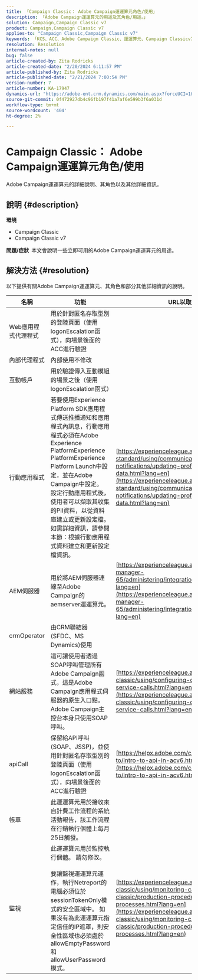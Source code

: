 ```yaml
---
title: 「Campaign Classic： Adobe Campaign運運算元角色/使用」
description: 「Adobe Campaign運運算元的用途及其角色/用途。」
solution: Campaign,Campaign Classic v7
product: Campaign,Campaign Classic v7
applies-to: "Campaign Classic,Campaign Classic v7"
keywords: 「KCS、ACC、Adobe Campaign Classic、運運算元、Campaign Classicv7、Campaign Classic、角色、使用、用途、常見問題集」
resolution: Resolution
internal-notes: null
bug: false
article-created-by: Zita Rodricks
article-created-date: "2/20/2024 6:11:57 PM"
article-published-by: Zita Rodricks
article-published-date: "2/21/2024 7:00:54 PM"
version-number: 7
article-number: KA-17947
dynamics-url: "https://adobe-ent.crm.dynamics.com/main.aspx?forceUCI=1&pagetype=entityrecord&etn=knowledgearticle&id=0230fa85-1bd0-ee11-9078-000d3a34444e"
source-git-commit: 0f472927db4c96fb197f41a7af6e599b3f6a031d
workflow-type: tm+mt
source-wordcount: '404'
ht-degree: 2%

---
```


# Campaign Classic： Adobe Campaign運運算元角色/使用


Adobe Campaign運運算元的詳細說明、其角色以及其他詳細資訊。

## 說明 {#description}


<b>環境</b>

- Campaign Classic
- Campaign Classic v7


<b>問題/症狀 </b>
本文會說明一些立即可用的Adobe Campaign運運算元的用途。


## 解決方法 {#resolution}


以下提供有關Adobe Campaign運運算元、其角色和部分其他詳細資訊的說明。


| <b>名稱</b> | <b>功能</b> | <b>URL以取得詳細資訊</b> |
| --- | --- | --- |
| Web應用程式代理程式 | 用於針對匿名存取型別的登陸頁面（使用logonEscalation函式），向場景後面的ACC進行驗證 |   |
| 內部代理程式 | 內部使用不修改 |   |
| 互動帳戶 | 用於驗證傳入互動模組的場景之後（使用logonEscalation函式） |   |
| 行動應用程式 | 若要使用Experience Platform SDK應用程式傳送推播通知和應用程式內訊息，行動應用程式必須在Adobe Experience PlatformExperience PlatformExperience Platform Launch中設定，並在Adobe Campaign中設定。<br>設定行動應用程式後，使用者可以擷取其收集的PII資料，以從資料庫建立或更新設定檔。 如需詳細資訊，請參閱本節：根據行動應用程式資料建立和更新設定檔資訊。 | [https://experienceleague.adobe.com/docs/campaign-standard/using/communication-channels/push-notifications/updating-profile-with-mobile-app-data.html?lang=en](https://experienceleague.adobe.com/docs/campaign-standard/using/communication-channels/push-notifications/updating-profile-with-mobile-app-data.html?lang=en) |
| AEM伺服器 | 用於將AEM伺服器連線至Adobe Campaign的aemserver運運算元。 | [https://experienceleague.adobe.com/docs/experience-manager-65/administering/integration/campaignonpremise.html?lang=en](https://experienceleague.adobe.com/docs/experience-manager-65/administering/integration/campaignonpremise.html?lang=en) |
| crmOperator | 由CRM聯結器(SFDC、MS Dynamics)使用 |   |
| 網站服務 | 這可讓使用者透過SOAP呼叫管理所有Adobe Campaign函式，這是Adobe Campaign應用程式伺服器的原生入口點。 Adobe Campaign主控台本身只使用SOAP呼叫。 | [https://experienceleague.adobe.com/docs/campaign-classic/using/configuring-campaign-classic/api/web-service-calls.html?lang=en](https://experienceleague.adobe.com/docs/campaign-classic/using/configuring-campaign-classic/api/web-service-calls.html?lang=en) |
| apiCall | 保留給API呼叫(SOAP、JSSP)，並使用針對匿名存取型別的登陸頁面（使用logonEscalation函式），向場景後面的ACC進行驗證 | [https://helpx.adobe.com/campaign/classic/how-to/intro-to-api-in-acv6.html](https://helpx.adobe.com/campaign/classic/how-to/intro-to-api-in-acv6.html) |
| 帳單 | 此運運算元用於接收來自計費工作流程的系統活動報告，該工作流程在行銷執行個體上每月25日觸發。 |   |
| 監視 | 此運運算元用於監控執行個體。 請勿修改。 <br><br>要讓監視運運算元運作，執行Netreport的電腦必須位於sessionTokenOnly模式的安全區域中。 如果沒有為此運運算元指定信任的IP遮罩，則安全性區域也必須處於allowEmptyPassword和allowUserPassword模式。 | [https://experienceleague.adobe.com/docs/campaign-classic/using/monitoring-campaign-classic/production-procedures/monitoring-processes.html?lang=en](https://experienceleague.adobe.com/docs/campaign-classic/using/monitoring-campaign-classic/production-procedures/monitoring-processes.html?lang=en) |



